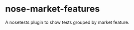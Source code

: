 nose-market-features
====================

A nosetests plugin to show tests grouped by market feature.
